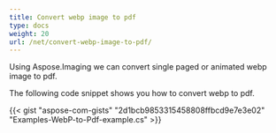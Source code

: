 ```yaml
---
title: Convert webp image to pdf
type: docs
weight: 20
url: /net/convert-webp-image-to-pdf/
---
```


Using Aspose.Imaging we can convert single paged or animated webp image to pdf.

The following code snippet shows you how to convert webp to pdf.

{{< gist "aspose-com-gists" "2d1bcb9853315458808ffbcd9e7e3e02" "Examples-WebP-to-Pdf-example.cs" >}}



